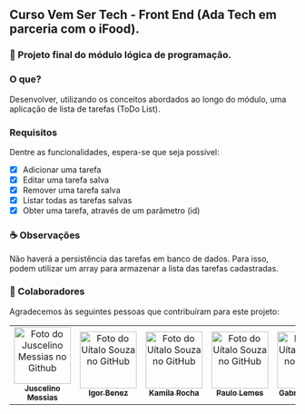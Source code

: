## Curso Vem Ser Tech - Front End (Ada Tech em parceria com o iFood).

### 🚀 Projeto final do módulo lógica de programação.

### O que?
Desenvolver, utilizando os conceitos abordados ao longo do módulo, uma aplicação de lista de tarefas (ToDo List).

### Requisitos
Dentre as funcionalidades, espera-se que seja possível:

- [x] Adicionar uma tarefa
- [x] Editar uma tarefa salva
- [x] Remover uma tarefa salva
- [x] Listar todas as tarefas salvas
- [x] Obter uma tarefa, através de um parâmetro (id)

### ☕ Observações
Não haverá a persistência das tarefas em banco de dados. Para isso, podem utilizar um array para armazenar a lista das tarefas cadastradas.

### 🤝 Colaboradores
Agradecemos às seguintes pessoas que contribuíram para este projeto:

<table>
  <tr>
    <td align="center">
      <a href="#">
        <img src="https://avatars.githubusercontent.com/u/20049294?v=4" width="100px;" alt="Foto do Juscelino Messias no Github"/><br>
        <sub>
          <b>Juscelino Messias</b>
        </sub>
      </a>
    </td>
    <td align="center">
      <a href="#">
        <img src="https://avatars.githubusercontent.com/u/103526457?v=4" width="100px;" alt="Foto do Uítalo Souza no GitHub"/><br>
        <sub>
          <b>Igor Benez</b>
        </sub>
      </a>
    </td>
    <td align="center">
      <a href="#">
        <img src="https://avatars.githubusercontent.com/u/126933553?v=4" width="100px;" alt="Foto do Uítalo Souza no GitHub"/><br>
        <sub>
          <b>Kamila Rocha</b>
        </sub>
      </a>
    </td>
    <td align="center">
      <a href="#">
        <img src="https://avatars.githubusercontent.com/u/88209055?v=4" width="100px;" alt="Foto do Uítalo Souza no GitHub"/><br>
        <sub>
          <b>Paulo Lemes</b>
        </sub>
      </a>
    </td>   
    <td align="center">
      <a href="#">
        <img src="https://avatars.githubusercontent.com/u/145684100?v=4" width="100px;" alt="Foto do Uítalo Souza no GitHub"/><br>
        <sub>
          <b>Gabrielle Pires</b>
        </sub>
      </a>
    </td>  
  </tr>
</table>
